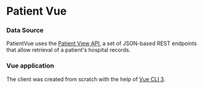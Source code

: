 # Patient Vue

### Data Source
PatientVue uses the [Patient View API](https://patientviewbasic.docs.apiary.io), a set of JSON-based REST endpoints that allow retrieval of a patient's hospital records.

### Vue application

The client was created from scratch with the help of [Vue CLI 3](https://cli.vuejs.org).
